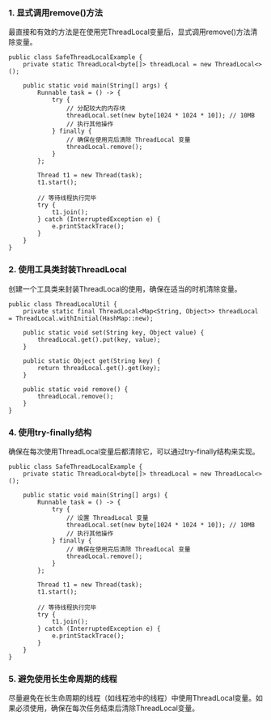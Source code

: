 ### 1. 显式调用remove()方法
最直接和有效的方法是在使用完ThreadLocal变量后，显式调用remove()方法清除变量。
```
public class SafeThreadLocalExample {
    private static ThreadLocal<byte[]> threadLocal = new ThreadLocal<>();

    public static void main(String[] args) {
        Runnable task = () -> {
            try {
                // 分配较大的内存块
                threadLocal.set(new byte[1024 * 1024 * 10]); // 10MB
                // 执行其他操作
            } finally {
                // 确保在使用完后清除 ThreadLocal 变量
                threadLocal.remove();
            }
        };

        Thread t1 = new Thread(task);
        t1.start();

        // 等待线程执行完毕
        try {
            t1.join();
        } catch (InterruptedException e) {
            e.printStackTrace();
        }
    }
}
```
### 2. 使用工具类封装ThreadLocal
创建一个工具类来封装ThreadLocal的使用，确保在适当的时机清除变量。
```
public class ThreadLocalUtil {
    private static final ThreadLocal<Map<String, Object>> threadLocal = ThreadLocal.withInitial(HashMap::new);

    public static void set(String key, Object value) {
        threadLocal.get().put(key, value);
    }

    public static Object get(String key) {
        return threadLocal.get().get(key);
    }

    public static void remove() {
        threadLocal.remove();
    }
}
```
### 4. 使用try-finally结构
确保在每次使用ThreadLocal变量后都清除它，可以通过try-finally结构来实现。
```
public class SafeThreadLocalExample {
    private static ThreadLocal<byte[]> threadLocal = new ThreadLocal<>();

    public static void main(String[] args) {
        Runnable task = () -> {
            try {
                // 设置 ThreadLocal 变量
                threadLocal.set(new byte[1024 * 1024 * 10]); // 10MB
                // 执行其他操作
            } finally {
                // 确保在使用完后清除 ThreadLocal 变量
                threadLocal.remove();
            }
        };

        Thread t1 = new Thread(task);
        t1.start();

        // 等待线程执行完毕
        try {
            t1.join();
        } catch (InterruptedException e) {
            e.printStackTrace();
        }
    }
}
```
### 5. 避免使用长生命周期的线程
尽量避免在长生命周期的线程（如线程池中的线程）中使用ThreadLocal变量。如果必须使用，确保在每次任务结束后清除ThreadLocal变量。
